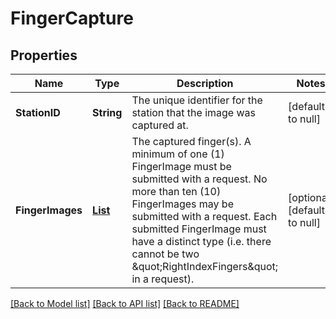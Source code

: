 # FingerCapture
## Properties

| Name | Type | Description | Notes |
|------------ | ------------- | ------------- | -------------|
| **StationID** | **String** | The unique identifier for the station that the image was captured at. | [default to null] |
| **FingerImages** | [**List**](FingerImage.md) | The captured finger(s). A minimum of one (1) FingerImage must be submitted with a request. No more than ten (10) FingerImages may be submitted with a request. Each submitted FingerImage must have a distinct type (i.e. there cannot be two \&quot;RightIndexFingers\&quot; in a request). | [optional] [default to null] |

[[Back to Model list]](../README.md#documentation-for-models) [[Back to API list]](../README.md#documentation-for-api-endpoints) [[Back to README]](../README.md)

